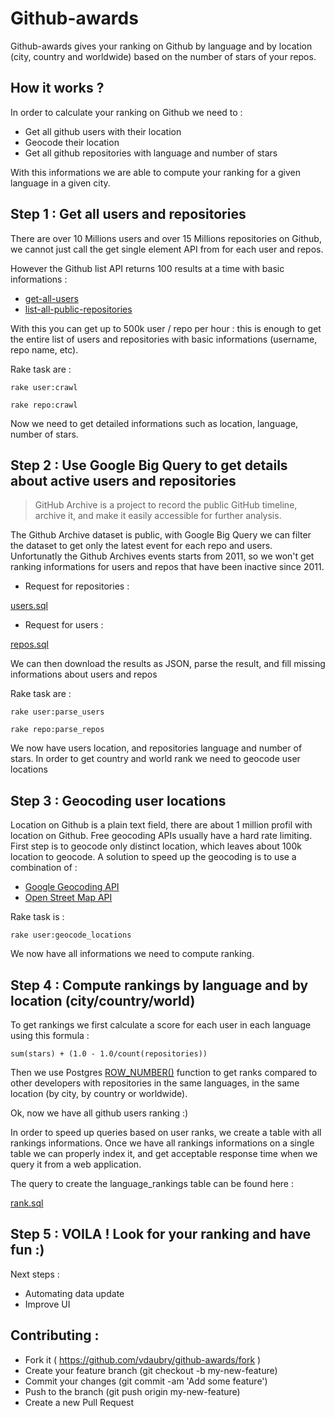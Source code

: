 # Github-awards

Github-awards gives your ranking on Github by language and by location (city, country and worldwide) based on the number of stars of your repos.


## How it works ?

In order to calculate your ranking on Github we need to :
- Get all github users with their location
- Geocode their location
- Get all github repositories with language and number of stars 

With this informations we are able to compute your ranking for a given language in a given city.

## Step 1 : Get all users and repositories

There are over 10 Millions users and over 15 Millions repositories on Github, we cannot just call the get single element API from for each user and repos.

However the Github list API returns 100 results at a time with basic informations :
- [get-all-users](https://developer.github.com/v3/users/#get-all-users)
- [list-all-public-repositories](https://developer.github.com/v3/repos/#list-all-public-repositories)

With this you can get up to 500k user / repo per hour : this is enough to get the entire list of users and repositories with basic informations (username, repo name, etc).

Rake task are :

``` rake user:crawl ```

``` rake repo:crawl ```

Now we need to get detailed informations such as location, language, number of stars.


## Step 2 : Use Google Big Query to get details about active users and repositories 

> GitHub Archive is a project to record the public GitHub timeline, archive it, and make it easily accessible for further analysis.

The Github Archive dataset is public, with Google Big Query we can filter the dataset to get only the latest event for each repo and users. Unfortunatly the Github Archives events starts from 2011, so we won't get ranking informations for users and repos that have been inactive since 2011.

- Request for repositories :

[users.sql](https://github.com/vdaubry/github-awards-api/blob/master/sql/GoogleBigQuery/users.sql)

- Request for users :

[repos.sql](https://github.com/vdaubry/github-awards-api/blob/master/sql/GoogleBigQuery/repos.sql)

We can then download the results as JSON, parse the result, and fill missing informations about users and repos

Rake task are :

``` rake user:parse_users ```

``` rake repo:parse_repos ```

We now have users location, and repositories language and number of stars. In order to get country and world rank we need to geocode user locations


## Step 3 : Geocoding user locations

Location on Github is a plain text field, there are about 1 million profil with location on Github. Free geocoding APIs usually have a hard rate limiting. First step is to geocode only distinct location, which leaves about 100k location to geocode.
A solution to speed up the geocoding is to use a combination of :

- [Google Geocoding API](https://developers.google.com/maps/documentation/geocoding/)
- [Open Street Map API](http://wiki.openstreetmap.org/wiki/Nominatim)

Rake task is :

``` rake user:geocode_locations ```

We now have all informations we need to compute ranking.

## Step 4 : Compute rankings by language and by location (city/country/world)

To get rankings we first calculate a score for each user in each language using this formula :

``` sum(stars) + (1.0 - 1.0/count(repositories)) ```

Then we use Postgres [ROW_NUMBER()](http://www.postgresql.org/docs/9.4/static/functions-window.html) function to get ranks compared to other developers with repositories in the same languages, in the same location (by city, by country or worldwide).

Ok, now we have all github users ranking :)

In order to speed up queries based on user ranks, we create a table with all rankings informations. Once we have all rankings informations on a single table we can properly index it, and get acceptable response time when we query it from a web application.

The query to create the language_rankings table can be found here :

[rank.sql](https://github.com/vdaubry/github-awards-api/blob/master/sql/rank.sql)


## Step 5 : VOILA ! Look for your ranking and have fun :)


Next steps :

- Automating data update
- Improve UI


## Contributing :

* Fork it ( https://github.com/vdaubry/github-awards/fork )
* Create your feature branch (git checkout -b my-new-feature)
* Commit your changes (git commit -am 'Add some feature')
* Push to the branch (git push origin my-new-feature)
* Create a new Pull Request